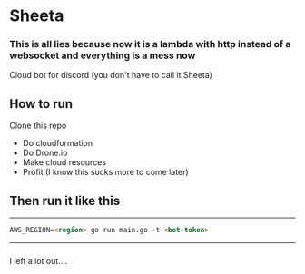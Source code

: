 
# Sheeta

### This is all lies because now it is a lambda with http instead of a websocket and everything is a mess now

Cloud bot for discord (you don't have to call it Sheeta)

## How to run

Clone this repo

* Do cloudformation
* Do Drone.io
* Make cloud resources
* Profit (I know this sucks more to come later)

## Then run it like this

---
```markdown
AWS_REGION=<region> go run main.go -t <bot-token>
```
---

###

I left a lot out....
